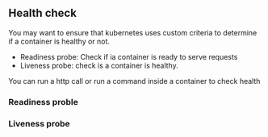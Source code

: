 ## Health check

You may want to ensure that kubernetes uses custom criteria to determine if a container is healthy or not.
- Readiness probe: Check if ia container is ready to serve requests
- Liveness probe: check is a container is healthy. 

You can run a http call or run a command inside a container to check health

### Readiness proble

### Liveness probe
